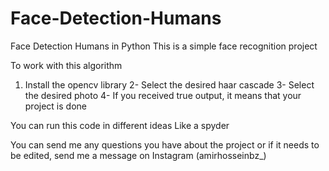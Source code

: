 # Face-Detection-Humans
Face Detection Humans in Python 
This is a simple face recognition project

To work with this algorithm
1. Install the opencv library
2- Select the desired haar cascade
3- Select the desired photo
4- If you received true output, it means that your project is done

You can run this code in different ideas
Like a spyder


You can send me any questions you have about the project or if it needs to be edited, send me a message on Instagram
(amirhosseinbz_)
